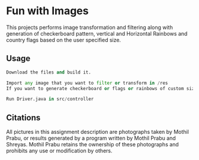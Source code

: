 # Fun with Images

This projects performs image transformation and filtering along with generation of checkerboard pattern, vertical and Horizontal Rainbows and country flags based on the user specified size.


## Usage

```python
Download the files and build it.

Import any image that you want to filter or transform in /res
If you want to generate checkerboard or flags or rainbows of custom size, use the corresponding Builder methods.

Run Driver.java in src/controller
```

## Citations
All pictures in this assignment description are photographs taken by Mothil Prabu, or results generated by a program written by Mothil Prabu and Shreyas. Mothil Prabu retains the ownership of these photographs and prohibits any use or modification by others.

